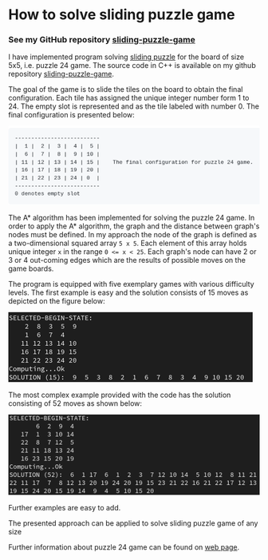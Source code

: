 # How to solve sliding puzzle game

### See my GitHub repository [sliding-puzzle-game](https://github.com/romz-pl/sliding-puzzle-game)

I have implemented program solving [sliding puzzle](https://en.wikipedia.org/wiki/Sliding_puzzle) for the board of size 5x5, i.e. puzzle 24 game. The source code in C++ is available on my github repository [sliding-puzzle-game](https://github.com/romz-pl/sliding-puzzle-game).

The goal of the game is to slide the tiles on the board to obtain the final configuration. Each tile has assigned the unique integer number form 1 to 24. The empty slot is represented and as the tile labeled with number 0. The final configuration is presented below:

![The final configuration](./fig1.png)


The A* algorithm has been implemented for solving the puzzle 24 game. In order to apply the A* algorithm, the graph and the distance between graph's nodes must be defined. In my approach the node of the graph is defined as a two-dimensional squared array `5 x 5`. Each element of this array holds unique integer `x` in the range `0 <= x < 25`. Each graph's node can have 2 or 3 or 4 out-coming edges which are the results of possible moves on the game boards.

The program is equipped with five exemplary games with various difficulty levels. The first example is easy and the solution consists of 15 moves as depicted on the figure below:

![The solution of easy problem](./fig2.png)


The most complex example provided with the code has the solution consisting of 52 moves as shown below:

![The solution of the most complex problem](./fig3.png)
 

Further examples are easy to add.

The presented approach can be applied to solve sliding puzzle game of any size

Further information about puzzle 24 game can be found on [web page](https://web.archive.org/web/20160121153245/http://cubezzz.dyndns.org/drupal/?q=node/view/241). 
